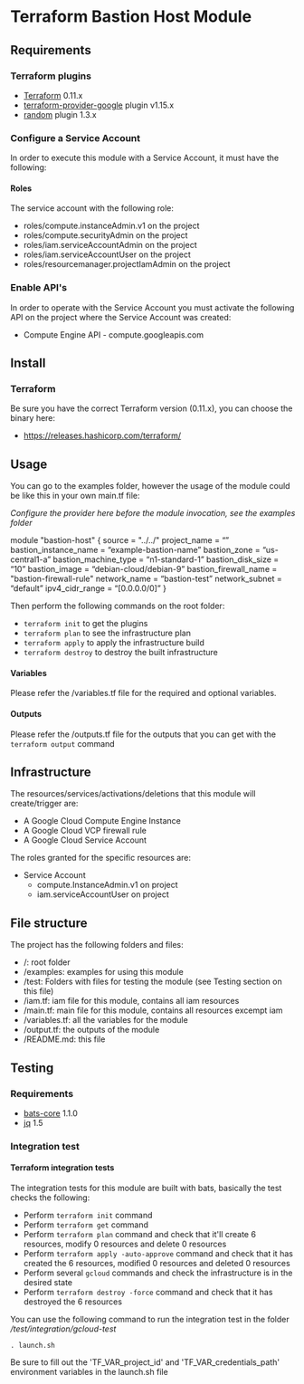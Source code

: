 # Terraform Bastion Host Module

## Requirements
### Terraform plugins
- [Terraform](https://www.terraform.io/downloads.html) 0.11.x
- [terraform-provider-google](https://github.com/terraform-providers/terraform-provider-google) plugin v1.15.x
- [random](https://github.com/terraform-providers/terraform-provider-random) plugin 1.3.x

### Configure a Service Account
In order to execute this module with a Service Account, it must have the following:
#### Roles
The service account with the following role:
- roles/compute.instanceAdmin.v1 on the project
- roles/compute.securityAdmin on the project
- roles/iam.serviceAccountAdmin on the project
- roles/iam.serviceAccountUser on the project
- roles/resourcemanager.projectIamAdmin on the project

### Enable API's
In order to operate with the Service Account you must activate the following API on the project where the Service Account was created:

- Compute Engine API - compute.googleapis.com

## Install

### Terraform
Be sure you have the correct Terraform version (0.11.x), you can choose the binary here:
- https://releases.hashicorp.com/terraform/

## Usage
You can go to the examples folder, however the usage of the module could be like this in your own main.tf file:

*Configure the provider here before the module invocation, see the examples folder*

module "bastion-host" {
  source  = "../../"
  project_name = “<PROJECT ID>”
  bastion_instance_name = “example-bastion-name”
  bastion_zone = “us-central1-a”
  bastion_machine_type = “n1-standard-1”
  bastion_disk_size = “10”
  bastion_image = “debian-cloud/debian-9”
  bastion_firewall_name = "bastion-firewall-rule"
  network_name = “bastion-test”
  network_subnet = “default”
  ipv4_cidr_range = “[0.0.0.0/0]”
}

Then perform the following commands on the root folder:

- `terraform init` to get the plugins
- `terraform plan` to see the infrastructure plan
- `terraform apply` to apply the infrastructure build
- `terraform destroy` to destroy the built infrastructure

#### Variables
Please refer the /variables.tf file for the required and optional variables.

#### Outputs
Please refer the /outputs.tf file for the outputs that you can get with the `terraform output` command

## Infrastructure
The resources/services/activations/deletions that this module will create/trigger are:
- A Google Cloud Compute Engine Instance
- A Google Cloud VCP firewall rule
- A Google Cloud Service Account

The roles granted for the specific resources are:
- Service Account
  - compute.InstanceAdmin.v1 on project
  - iam.serviceAccountUser on project

## File structure
The project has the following folders and files:
- /: root folder
- /examples: examples for using this module
- /test: Folders with files for testing the module (see Testing section on this file)
- /iam.tf: iam file for this module, contains all iam resources
- /main.tf: main file for this module, contains all resources excempt iam
- /variables.tf: all the variables for the module
- /output.tf: the outputs of the module
- /README.md: this file

## Testing

### Requirements
- [bats-core](https://github.com/bats-core/bats-core) 1.1.0
- [jq](https://stedolan.github.io/jq/) 1.5

### Integration test
#### Terraform integration tests
The integration tests for this module are built with bats, basically the test checks the following:
- Perform `terraform init` command
- Perform `terraform get` command
- Perform `terraform plan` command and check that it'll create 6 resources, modify 0 resources and delete 0 resources
- Perform `terraform apply -auto-approve` command and check that it has created the 6 resources, modified 0 resources and deleted 0 resources
- Perform several `gcloud` commands and check the infrastructure is in the desired state
- Perform `terraform destroy -force` command and check that it has destroyed the 6 resources

You can use the following command to run the integration test in the folder */test/integration/gcloud-test*

  `. launch.sh`

Be sure to fill out the 'TF_VAR_project_id' and 'TF_VAR_credentials_path' environment variables in the launch.sh file